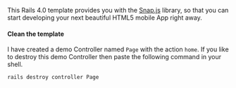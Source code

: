 This Rails 4.0 template provides you with the [Snap.js][1] library, so that you can start developing your next beautiful HTML5 mobile App right away.

#### Clean the template
I have created a demo Controller named `Page` with the action `home`. If you like to destroy this demo Controller then paste the following command in your shell.

```
rails destroy controller Page
```

[1]: https://github.com/jakiestfu/Snap.js